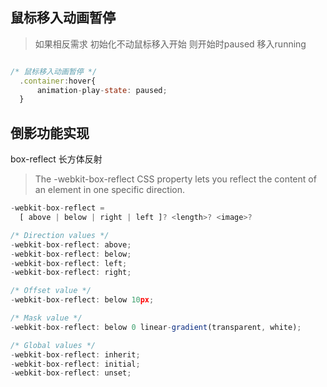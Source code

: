 ## 鼠标移入动画暂停
> 如果相反需求 初始化不动鼠标移入开始
        则开始时paused 移入running 

```js

/* 鼠标移入动画暂停 */
  .container:hover{
      animation-play-state: paused;
  }
```


## 倒影功能实现
box-reflect  长方体反射
> The -webkit-box-reflect CSS property lets you reflect the content of an element in one specific direction.
```js
-webkit-box-reflect =
  [ above | below | right | left ]? <length>? <image>?
```
```js
/* Direction values */
-webkit-box-reflect: above;
-webkit-box-reflect: below;
-webkit-box-reflect: left;
-webkit-box-reflect: right;

/* Offset value */
-webkit-box-reflect: below 10px;

/* Mask value */
-webkit-box-reflect: below 0 linear-gradient(transparent, white);

/* Global values */
-webkit-box-reflect: inherit;
-webkit-box-reflect: initial;
-webkit-box-reflect: unset;
```